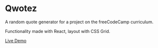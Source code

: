 # Qwotez

A random quote generator for a project on the freeCodeCamp curriculum.

Functionality made with React, layout with CSS Grid.

[Live Demo](https://tranquil-badlands-70329.herokuapp.com/)